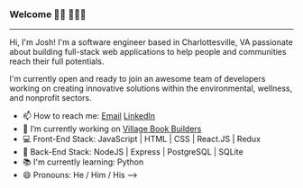 ### Welcome 👋🏼 🧑🏼‍💻
_______________________________________________________________________________________________________________________

Hi, I'm Josh! I'm a software engineer based in Charlottesville, VA passionate about building full-stack web applications to help people and communities reach their full potentials. 

I'm currently open and ready to join an awesome team of developers working on creating innovative solutions within the environmental, wellness, and nonprofit sectors.

- 📫 How to reach me: [Email](josh.whitwell@gmail.com) [LinkedIn](https://www.linkedin.com/in/joshuawhitwell/)
- 🔭 I’m currently working on [Village Book Builders](https://github.com/Lambda-School-Labs/village-book-builders-fe-b)
- 💻 Front-End Stack: JavaScript | HTML | CSS | React.JS | Redux
- 📡 Back-End Stack: NodeJS | Express | PostgreSQL | SQLite
- 📚 I'm currently learning: Python 
- 😄 Pronouns: He / Him / His
-->
